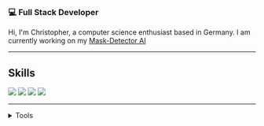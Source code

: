 ### 💻 Full Stack Developer
Hi, 
I'm Christopher, a computer science enthusiast based in Germany. I am currently working on my [Mask-Detector AI](https://github.com/Christopher-06/Mask-Detector)
***

## Skills 
<img src="https://img.shields.io/badge/Web-JS%2C%20CSS%2C%20ASP.NET%2C%20Django-red?style=for-the-badge" />
<img src="https://img.shields.io/badge/C%23-SERVER%2C%20DESKTOP%2C%20GAMES%2C%20APPS-brightgreen?style=for-the-badge" />
<img src="https://img.shields.io/badge/PYTHON-SERVER%2C ML%2C AI%2C ROBOTICS-brightgreen?style=for-the-badge" />

<img src="https://img.shields.io/badge/OS-WINDOWS%2C%20LINUX-yellow?style=for-the-badge" />

***


<details>
  <summary>Tools</summary> 
  
  - VS Code and Visual Studio
  - Arduino IDE
  - Unity
  - Blender
</details>

